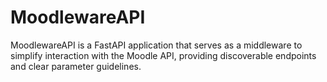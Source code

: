 # MoodlewareAPI
MoodlewareAPI is a FastAPI application that serves as a middleware to simplify interaction with the Moodle API, providing discoverable endpoints and clear parameter guidelines.
